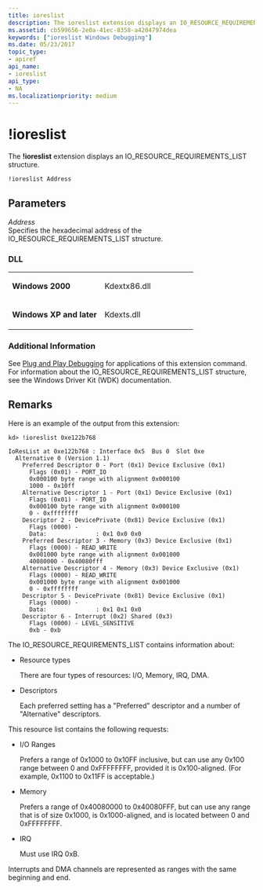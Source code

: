 ```yaml
---
title: ioreslist
description: The ioreslist extension displays an IO_RESOURCE_REQUIREMENTS_LIST structure.
ms.assetid: cb599656-2e0a-41ec-8358-a42047974dea
keywords: ["ioreslist Windows Debugging"]
ms.date: 05/23/2017
topic_type:
- apiref
api_name:
- ioreslist
api_type:
- NA
ms.localizationpriority: medium
---
```


# !ioreslist


The **!ioreslist** extension displays an IO\_RESOURCE\_REQUIREMENTS\_LIST structure.

```dbgcmd
!ioreslist Address 
```

## <span id="ddk__ioreslist_dbg"></span><span id="DDK__IORESLIST_DBG"></span>Parameters


<span id="_______Address______"></span><span id="_______address______"></span><span id="_______ADDRESS______"></span> *Address*   
Specifies the hexadecimal address of the IO\_RESOURCE\_REQUIREMENTS\_LIST structure.

### <span id="DLL"></span><span id="dll"></span>DLL

<table>
<colgroup>
<col width="50%" />
<col width="50%" />
</colgroup>
<tbody>
<tr class="odd">
<td align="left"><p><strong>Windows 2000</strong></p></td>
<td align="left"><p>Kdextx86.dll</p></td>
</tr>
<tr class="even">
<td align="left"><p><strong>Windows XP and later</strong></p></td>
<td align="left"><p>Kdexts.dll</p></td>
</tr>
</tbody>
</table>

 

### <span id="Additional_Information"></span><span id="additional_information"></span><span id="ADDITIONAL_INFORMATION"></span>Additional Information

See [Plug and Play Debugging](plug-and-play-debugging.md) for applications of this extension command. For information about the IO\_RESOURCE\_REQUIREMENTS\_LIST structure, see the Windows Driver Kit (WDK) documentation.

Remarks
-------

Here is an example of the output from this extension:

```dbgcmd
kd> !ioreslist 0xe122b768

IoResList at 0xe122b768 : Interface 0x5  Bus 0  Slot 0xe
  Alternative 0 (Version 1.1)
    Preferred Descriptor 0 - Port (0x1) Device Exclusive (0x1)
      Flags (0x01) - PORT_IO
      0x000100 byte range with alignment 0x000100
      1000 - 0x10ff
    Alternative Descriptor 1 - Port (0x1) Device Exclusive (0x1)
      Flags (0x01) - PORT_IO
      0x000100 byte range with alignment 0x000100
      0 - 0xffffffff
    Descriptor 2 - DevicePrivate (0x81) Device Exclusive (0x1)
      Flags (0000) -
      Data:              : 0x1 0x0 0x0
    Preferred Descriptor 3 - Memory (0x3) Device Exclusive (0x1)
      Flags (0000) - READ_WRITE
      0x001000 byte range with alignment 0x001000
      40080000 - 0x40080fff
    Alternative Descriptor 4 - Memory (0x3) Device Exclusive (0x1)
      Flags (0000) - READ_WRITE
      0x001000 byte range with alignment 0x001000
      0 - 0xffffffff
    Descriptor 5 - DevicePrivate (0x81) Device Exclusive (0x1)
      Flags (0000) -
      Data:              : 0x1 0x1 0x0
    Descriptor 6 - Interrupt (0x2) Shared (0x3)
      Flags (0000) - LEVEL_SENSITIVE
      0xb - 0xb
```

The IO\_RESOURCE\_REQUIREMENTS\_LIST contains information about:

-   Resource types

    There are four types of resources: I/O, Memory, IRQ, DMA.

-   Descriptors

    Each preferred setting has a "Preferred" descriptor and a number of "Alternative" descriptors.

This resource list contains the following requests:

-   I/O Ranges

    Prefers a range of 0x1000 to 0x10FF inclusive, but can use any 0x100 range between 0 and 0xFFFFFFFF, provided it is 0x100-aligned. (For example, 0x1100 to 0x11FF is acceptable.)

-   Memory

    Prefers a range of 0x40080000 to 0x40080FFF, but can use any range that is of size 0x1000, is 0x1000-aligned, and is located between 0 and 0xFFFFFFFF.

-   IRQ

    Must use IRQ 0xB.

Interrupts and DMA channels are represented as ranges with the same beginning and end.

 

 





